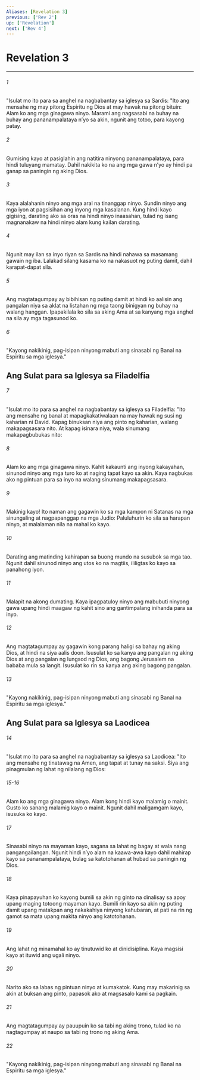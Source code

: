 ```yaml
---
Aliases: [Revelation 3]
previous: ['Rev 2']
up: ['Revelation']
next: ['Rev 4']
---
```

# Revelation 3

***

###### 1
"Isulat mo ito para sa anghel na nagbabantay sa iglesya sa Sardis: "Ito ang mensahe ng may pitong Espiritu ng Dios at may hawak na pitong bituin: Alam ko ang mga ginagawa ninyo. Marami ang nagsasabi na buhay na buhay ang pananampalataya nʼyo sa akin, ngunit ang totoo, para kayong patay. 

###### 2
Gumising kayo at pasiglahin ang natitira ninyong pananampalataya, para hindi tuluyang mamatay. Dahil nakikita ko na ang mga gawa nʼyo ay hindi pa ganap sa paningin ng aking Dios. 

###### 3
Kaya alalahanin ninyo ang mga aral na tinanggap ninyo. Sundin ninyo ang mga iyon at pagsisihan ang inyong mga kasalanan. Kung hindi kayo gigising, darating ako sa oras na hindi ninyo inaasahan, tulad ng isang magnanakaw na hindi ninyo alam kung kailan darating. 

###### 4
Ngunit may ilan sa inyo riyan sa Sardis na hindi nahawa sa masamang gawain ng iba. Lalakad silang kasama ko na nakasuot ng puting damit, dahil karapat-dapat sila. 

###### 5
Ang magtatagumpay ay bibihisan ng puting damit at hindi ko aalisin ang pangalan niya sa aklat na listahan ng mga taong binigyan ng buhay na walang hanggan. Ipapakilala ko sila sa aking Ama at sa kanyang mga anghel na sila ay mga tagasunod ko. 

###### 6
"Kayong nakikinig, pag-isipan ninyong mabuti ang sinasabi ng Banal na Espiritu sa mga iglesya." 

## Ang Sulat para sa Iglesya sa Filadelfia 

###### 7
"Isulat mo ito para sa anghel na nagbabantay sa iglesya sa Filadelfia: "Ito ang mensahe ng banal at mapagkakatiwalaan na may hawak ng susi ng kaharian ni David. Kapag binuksan niya ang pinto ng kaharian, walang makapagsasara nito. At kapag isinara niya, wala sinumang makapagbubukas nito: 

###### 8
Alam ko ang mga ginagawa ninyo. Kahit kakaunti ang inyong kakayahan, sinunod ninyo ang mga turo ko at naging tapat kayo sa akin. Kaya nagbukas ako ng pintuan para sa inyo na walang sinumang makapagsasara. 

###### 9
Makinig kayo! Ito naman ang gagawin ko sa mga kampon ni Satanas na mga sinungaling at nagpapanggap na mga Judio: Paluluhurin ko sila sa harapan ninyo, at malalaman nila na mahal ko kayo. 

###### 10
Darating ang matinding kahirapan sa buong mundo na susubok sa mga tao. Ngunit dahil sinunod ninyo ang utos ko na magtiis, ililigtas ko kayo sa panahong iyon. 

###### 11
Malapit na akong dumating. Kaya ipagpatuloy ninyo ang mabubuti ninyong gawa upang hindi maagaw ng kahit sino ang gantimpalang inihanda para sa inyo. 

###### 12
Ang magtatagumpay ay gagawin kong parang haligi sa bahay ng aking Dios, at hindi na siya aalis doon. Isusulat ko sa kanya ang pangalan ng aking Dios at ang pangalan ng lungsod ng Dios, ang bagong Jerusalem na bababa mula sa langit. Isusulat ko rin sa kanya ang aking bagong pangalan. 

###### 13
"Kayong nakikinig, pag-isipan ninyong mabuti ang sinasabi ng Banal na Espiritu sa mga iglesya." 

## Ang Sulat para sa Iglesya sa Laodicea 

###### 14
"Isulat mo ito para sa anghel na nagbabantay sa iglesya sa Laodicea: "Ito ang mensahe ng tinatawag na Amen, ang tapat at tunay na saksi. Siya ang pinagmulan ng lahat ng nilalang ng Dios:

###### 15-16
Alam ko ang mga ginagawa ninyo. Alam kong hindi kayo malamig o mainit. Gusto ko sanang malamig kayo o mainit. Ngunit dahil maligamgam kayo, isusuka ko kayo. 

###### 17
Sinasabi ninyo na mayaman kayo, sagana sa lahat ng bagay at wala nang pangangailangan. Ngunit hindi nʼyo alam na kaawa-awa kayo dahil mahirap kayo sa pananampalataya, bulag sa katotohanan at hubad sa paningin ng Dios. 

###### 18
Kaya pinapayuhan ko kayong bumili sa akin ng ginto na dinalisay sa apoy upang maging totoong mayaman kayo. Bumili rin kayo sa akin ng puting damit upang matakpan ang nakakahiya ninyong kahubaran, at pati na rin ng gamot sa mata upang makita ninyo ang katotohanan. 

###### 19
Ang lahat ng minamahal ko ay tinutuwid ko at dinidisiplina. Kaya magsisi kayo at ituwid ang ugali ninyo. 

###### 20
Narito ako sa labas ng pintuan ninyo at kumakatok. Kung may makarinig sa akin at buksan ang pinto, papasok ako at magsasalo kami sa pagkain. 

###### 21
Ang magtatagumpay ay pauupuin ko sa tabi ng aking trono, tulad ko na nagtagumpay at naupo sa tabi ng trono ng aking Ama. 

###### 22
"Kayong nakikinig, pag-isipan ninyong mabuti ang sinasabi ng Banal na Espiritu sa mga iglesya."
